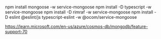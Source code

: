 npm install mongoose -w service-mongoose
npm install -D typescript -w service-mongoose
npm install -D rimraf -w service-mongoose
npm install -D eslint @eslint/js typescript-eslint -w @ocom/service-mongoose




https://learn.microsoft.com/en-us/azure/cosmos-db/mongodb/feature-support-70
